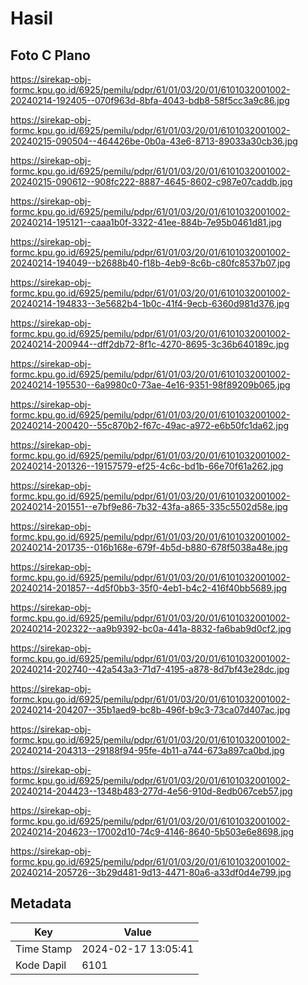 # Hasil

## Foto C Plano

https://sirekap-obj-formc.kpu.go.id/6925/pemilu/pdpr/61/01/03/20/01/6101032001002-20240214-192405--070f963d-8bfa-4043-bdb8-58f5cc3a9c86.jpg

https://sirekap-obj-formc.kpu.go.id/6925/pemilu/pdpr/61/01/03/20/01/6101032001002-20240215-090504--464426be-0b0a-43e6-8713-89033a30cb36.jpg

https://sirekap-obj-formc.kpu.go.id/6925/pemilu/pdpr/61/01/03/20/01/6101032001002-20240215-090612--908fc222-8887-4645-8602-c987e07caddb.jpg

https://sirekap-obj-formc.kpu.go.id/6925/pemilu/pdpr/61/01/03/20/01/6101032001002-20240214-195121--caaa1b0f-3322-41ee-884b-7e95b0461d81.jpg

https://sirekap-obj-formc.kpu.go.id/6925/pemilu/pdpr/61/01/03/20/01/6101032001002-20240214-194049--b2688b40-f18b-4eb9-8c6b-c80fc8537b07.jpg

https://sirekap-obj-formc.kpu.go.id/6925/pemilu/pdpr/61/01/03/20/01/6101032001002-20240214-194833--3e5682b4-1b0c-41f4-9ecb-6360d981d376.jpg

https://sirekap-obj-formc.kpu.go.id/6925/pemilu/pdpr/61/01/03/20/01/6101032001002-20240214-200944--dff2db72-8f1c-4270-8695-3c36b640189c.jpg

https://sirekap-obj-formc.kpu.go.id/6925/pemilu/pdpr/61/01/03/20/01/6101032001002-20240214-195530--6a9980c0-73ae-4e16-9351-98f89209b065.jpg

https://sirekap-obj-formc.kpu.go.id/6925/pemilu/pdpr/61/01/03/20/01/6101032001002-20240214-200420--55c870b2-f67c-49ac-a972-e6b50fc1da62.jpg

https://sirekap-obj-formc.kpu.go.id/6925/pemilu/pdpr/61/01/03/20/01/6101032001002-20240214-201326--19157579-ef25-4c6c-bd1b-66e70f61a262.jpg

https://sirekap-obj-formc.kpu.go.id/6925/pemilu/pdpr/61/01/03/20/01/6101032001002-20240214-201551--e7bf9e86-7b32-43fa-a865-335c5502d58e.jpg

https://sirekap-obj-formc.kpu.go.id/6925/pemilu/pdpr/61/01/03/20/01/6101032001002-20240214-201735--016b168e-679f-4b5d-b880-678f5038a48e.jpg

https://sirekap-obj-formc.kpu.go.id/6925/pemilu/pdpr/61/01/03/20/01/6101032001002-20240214-201857--4d5f0bb3-35f0-4eb1-b4c2-416f40bb5689.jpg

https://sirekap-obj-formc.kpu.go.id/6925/pemilu/pdpr/61/01/03/20/01/6101032001002-20240214-202322--aa9b9392-bc0a-441a-8832-fa6bab9d0cf2.jpg

https://sirekap-obj-formc.kpu.go.id/6925/pemilu/pdpr/61/01/03/20/01/6101032001002-20240214-202740--42a543a3-71d7-4195-a878-8d7bf43e28dc.jpg

https://sirekap-obj-formc.kpu.go.id/6925/pemilu/pdpr/61/01/03/20/01/6101032001002-20240214-204207--35b1aed9-bc8b-496f-b9c3-73ca07d407ac.jpg

https://sirekap-obj-formc.kpu.go.id/6925/pemilu/pdpr/61/01/03/20/01/6101032001002-20240214-204313--29188f94-95fe-4b11-a744-673a897ca0bd.jpg

https://sirekap-obj-formc.kpu.go.id/6925/pemilu/pdpr/61/01/03/20/01/6101032001002-20240214-204423--1348b483-277d-4e56-910d-8edb067ceb57.jpg

https://sirekap-obj-formc.kpu.go.id/6925/pemilu/pdpr/61/01/03/20/01/6101032001002-20240214-204623--17002d10-74c9-4146-8640-5b503e6e8698.jpg

https://sirekap-obj-formc.kpu.go.id/6925/pemilu/pdpr/61/01/03/20/01/6101032001002-20240214-205726--3b29d481-9d13-4471-80a6-a33df0d4e799.jpg


## Metadata

| Key        | Value               |
| ---------- | ------------------- |
| Time Stamp | 2024-02-17 13:05:41 |
| Kode Dapil | 6101                |




